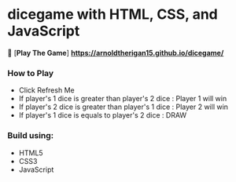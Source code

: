 # dicegame with HTML, CSS, and JavaScript


 :game_die: [**Play The Game**] **https://arnoldtherigan15.github.io/dicegame/**


### How to Play
- Click Refresh Me
- If player's 1 dice is greater than player's 2 dice : Player 1 will win
- If player's 2 dice is greater than player's 1 dice : Player 2 will win
- If player's 1 dice is equals to player's 2 dice : DRAW


### Build using:
- HTML5
- CSS3
- JavaScript


